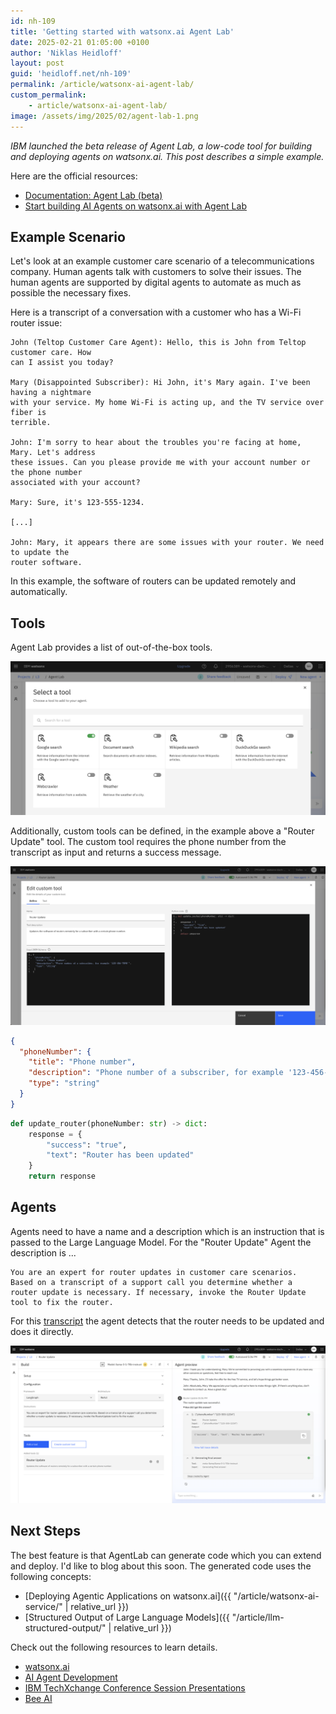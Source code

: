 ```yaml
---
id: nh-109
title: 'Getting started with watsonx.ai Agent Lab'
date: 2025-02-21 01:05:00 +0100
author: 'Niklas Heidloff'
layout: post
guid: 'heidloff.net/nh-109'
permalink: /article/watsonx-ai-agent-lab/
custom_permalink:
    - article/watsonx-ai-agent-lab/
image: /assets/img/2025/02/agent-lab-1.png
---
```


*IBM launched the beta release of Agent Lab, a low-code tool for building and deploying agents on watsonx.ai. This post describes a simple example.*

Here are the official resources:

* [Documentation: Agent Lab (beta)](https://dataplatform.cloud.ibm.com/docs/content/wsj/analyze-data/fm-agent-lab.html?context=wx&pos=2b)
* [Start building AI Agents on watsonx.ai with Agent Lab](https://www.ibm.com/new/announcements/start-building-ai-agents-on-watsonx-ai-with-agent-lab)

## Example Scenario

Let's look at an example customer care scenario of a telecommunications company. Human agents talk with customers to solve their issues. The human agents are supported by digital agents to automate as much as possible the necessary fixes.

Here is a transcript of a conversation with a customer who has a Wi-Fi router issue:

```text
John (Teltop Customer Care Agent): Hello, this is John from Teltop customer care. How 
can I assist you today?

Mary (Disappointed Subscriber): Hi John, it's Mary again. I've been having a nightmare 
with your service. My home Wi-Fi is acting up, and the TV service over fiber is 
terrible.

John: I'm sorry to hear about the troubles you're facing at home, Mary. Let's address 
these issues. Can you please provide me with your account number or the phone number 
associated with your account?

Mary: Sure, it's 123-555-1234.

[...]

John: Mary, it appears there are some issues with your router. We need to update the 
router software. 
```

In this example, the software of routers can be updated remotely and automatically. 

## Tools

Agent Lab provides a list of out-of-the-box tools.

![image](/assets/img/2025/02/agent-lab-4.png)

Additionally, custom tools can be defined, in the example above a "Router Update" tool. The custom tool requires the phone number from the transcript as input and returns a success message.

![image](/assets/img/2025/02/agent-lab-2.png)

```json
{
  "phoneNumber": {
    "title": "Phone number",
    "description": "Phone number of a subscriber, for example '123-456-7890'",
    "type": "string"
  }
}
```

```python
def update_router(phoneNumber: str) -> dict:
    response = {
        "success": "true",
        "text": "Router has been updated"
    }
    return response
```

## Agents

Agents need to have a name and a description which is an instruction that is passed to the Large Language Model. For the "Router Update" Agent the description is ...

```text
You are an expert for router updates in customer care scenarios. 
Based on a transcript of a support call you determine whether a 
router update is necessary. If necessary, invoke the Router Update 
tool to fix the router.
```

For this [transcript](https://github.com/IBM/watsonx-ai-platform-demos/blob/main/applications/application/prompts/prompt4.md) the agent detects that the router needs to be updated and does it directly.

![image](/assets/img/2025/02/agent-lab-3.png)

## Next Steps

The best feature is that AgentLab can generate code which you can extend and deploy. I'd like to blog about this soon. The generated code uses the following concepts:

* [Deploying Agentic Applications on watsonx.ai]({{ "/article/watsonx-ai-service/" | relative_url }})
* [Structured Output of Large Language Models]({{ "/article/llm-structured-output/" | relative_url }})

Check out the following resources to learn details.

* [watsonx.ai](https://www.ibm.com/products/watsonx-ai)
* [AI Agent Development](https://www.ibm.com/products/watsonx-ai/ai-agent-development)
* [IBM TechXchange Conference Session Presentations](https://community.ibm.com/community/user/discussion/ibm-techxchange-conference-session-presentations-how-to-access)
* [Bee AI](https://github.com/i-am-bee)